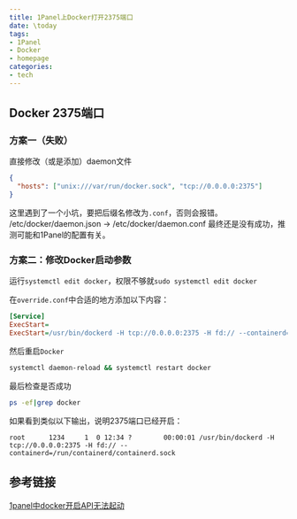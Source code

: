 ```yaml
---
title: 1Panel上Docker打开2375端口
date: \today
tags: 
- 1Panel
- Docker
- homepage
categories: 
- tech
---
```


## Docker 2375端口

### 方案一（失败）
直接修改（或是添加）daemon文件
```json
{
  "hosts": ["unix:///var/run/docker.sock", "tcp://0.0.0.0:2375"]
}
```
这里遇到了一个小坑，要把后缀名修改为`.conf`，否则会报错。
/etc/docker/daemon.json -> /etc/docker/daemon.conf
最终还是没有成功，推测可能和1Panel的配置有关。

### 方案二：修改Docker启动参数

运行`systemctl edit docker`，权限不够就`sudo systemctl edit docker`

在`override.conf`中合适的地方添加以下内容：
```ini
[Service]
ExecStart=
ExecStart=/usr/bin/dockerd -H tcp://0.0.0.0:2375 -H fd:// --containerd=/run/containerd/containerd.sock
```

然后重启`Docker`
```bash
systemctl daemon-reload && systemctl restart docker
```

最后检查是否成功
```bash
ps -ef|grep docker
```
如果看到类似以下输出，说明2375端口已经开启：
```
root      1234     1  0 12:34 ?        00:00:01 /usr/bin/dockerd -H tcp://0.0.0.0:2375 -H fd:// --containerd=/run/containerd/containerd.sock
``` 

## 参考链接

[1panel中docker开启API无法起动](https://bbs.fit2cloud.com/t/topic/10137/5)
